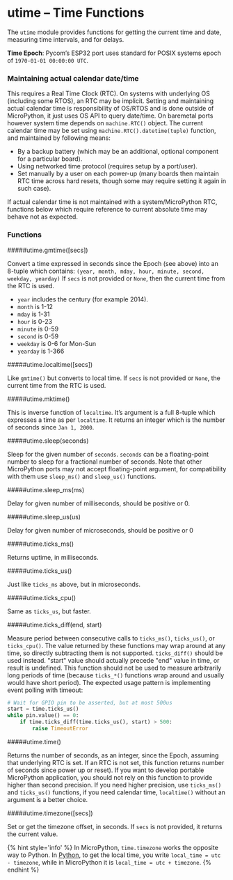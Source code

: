 # utime – Time Functions
The `utime` module provides functions for getting the current time and date, measuring time intervals, and for delays.

**Time Epoch**: Pycom’s ESP32 port uses standard for POSIX systems epoch of `1970-01-01 00:00:00 UTC`.

### Maintaining actual calendar date/time
This requires a Real Time Clock (RTC). On systems with underlying OS (including some RTOS), an RTC may be implicit. Setting and maintaining actual calendar time is responsibility of OS/RTOS and is done outside of MicroPython, it just uses OS API to query date/time. On baremetal ports however system time depends on `machine.RTC()` object. The current calendar time may be set using `machine.RTC().datetime(tuple)` function, and maintained by following means:

- By a backup battery (which may be an additional, optional component for a particular board).
- Using networked time protocol (requires setup by a port/user).
- Set manually by a user on each power-up (many boards then maintain RTC time across hard resets, though some may require setting it again in such case).

If actual calendar time is not maintained with a system/MicroPython RTC, functions below which require reference to current absolute time may behave not as expected.

### Functions

#####<function>utime.gmtime([secs])</function>

Convert a time expressed in seconds since the Epoch (see above) into an 8-tuple which contains: `(year, month, mday, hour, minute, second, weekday, yearday)` If `secs` is not provided or `None`, then the current time from the RTC is used.

- `year` includes the century (for example 2014).
- `month` is 1-12
- `mday` is 1-31
- `hour` is 0-23
- `minute` is 0-59
- `second` is 0-59
- `weekday` is 0-6 for Mon-Sun
- `yearday` is 1-366

#####<function>utime.localtime([secs])</function>

Like `gmtime()` but converts to local time. If `secs` is not provided or `None`, the current time from the RTC is used.

#####<function>utime.mktime()</function>

This is inverse function of `localtime`. It’s argument is a full 8-tuple which expresses a time as per `localtime`. It returns an integer which is the number of seconds since `Jan 1, 2000`.

#####<function>utime.sleep(seconds)</function>

Sleep for the given number of `seconds`. `seconds` can be a floating-point number to sleep for a fractional number of seconds. Note that other MicroPython ports may not accept floating-point argument, for compatibility with them use `sleep_ms()` and `sleep_us()` functions.

#####<function>utime.sleep_ms(ms)</function>

Delay for given number of milliseconds, should be positive or 0.

#####<function>utime.sleep_us(us)</function>

Delay for given number of microseconds, should be positive or 0

#####<function>utime.ticks_ms()</function>

Returns uptime, in milliseconds.

#####<function>utime.ticks_us()</function>

Just like `ticks_ms` above, but in microseconds.

#####<function>utime.ticks_cpu()</function>

Same as `ticks_us`, but faster.

#####<function>utime.ticks_diff(end, start)</function>

Measure period between consecutive calls to `ticks_ms()`, `ticks_us()`, or `ticks_cpu()`. The value returned by these functions may wrap around at any time, so directly subtracting them is not supported. `ticks_diff()` should be used instead. "start" value should actually precede "end" value in time, or result is undefined. This function should not be used to measure arbitrarily long periods of time \(because `ticks_*()` functions wrap around and usually would have short period\). The expected usage pattern is implementing event polling with timeout:

```python
# Wait for GPIO pin to be asserted, but at most 500us
start = time.ticks_us()
while pin.value() == 0:
    if time.ticks_diff(time.ticks_us(), start) > 500:
        raise TimeoutError
```

#####<function>utime.time()</function>

Returns the number of seconds, as an integer, since the Epoch, assuming that underlying RTC is set. If an RTC is not set, this function returns number of seconds since power up or reset). If you want to develop portable MicroPython application, you should not rely on this function to provide higher than second precision. If you need higher precision, use `ticks_ms()` and `ticks_us()` functions, if you need calendar time, `localtime()` without an argument is a better choice.

#####<function>utime.timezone([secs])</function>

Set or get the timezone offset, in seconds. If `secs` is not provided, it returns the current value.

{% hint style='info' %}
In MicroPython, `time.timezone` works the opposite way to Python. In [Python](https://docs.python.org/3/library/time.html#time.timezone), to get the local time, you write `local_time = utc - timezone`, while in MicroPython it is `local_time = utc + timezone`.
{% endhint %}
